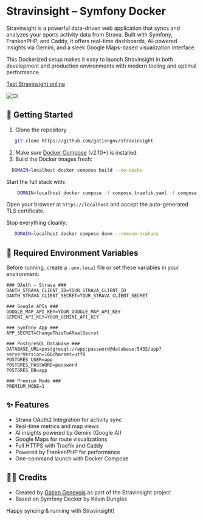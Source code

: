 # Stravinsight – Symfony Docker

Stravinsight is a powerful data-driven web application that syncs and analyzes your sports activity data from Strava.
Built with Symfony, FrankenPHP, and Caddy, it offers real-time dashboards, AI-powered insights via Gemini, and a sleek Google Maps-based visualization interface.

This Dockerized setup makes it easy to launch Stravinsight in both development and production environments with modern tooling and optimal performance.

[Test Stravinsight online](https://stravinsight.com)

![CI](https://github.com/dunglas/symfony-docker/workflows/CI/badge.svg)

## 🚀 Getting Started
1. Clone the repository
```bash
   git clone https://github.com/gatiengnv/stravinsight
```
2. Make sure [Docker Compose](https://docs.docker.com/compose/install/) (v2.10+) is installed.
3. Build the Docker images fresh:
```bash
  DOMAIN=localhost docker compose build --no-cache
```

Start the full stack with:
```bash
    DOMAIN=localhost docker compose -f compose.traefik.yaml -f compose.yaml -f compose.override.yaml up --pull always -d --wait
```
Open your browser at `https://localhost` and accept the auto-generated TLS certificate.

Stop everything cleanly:
```bash
   DOMAIN=localhost docker compose down --remove-orphans
```

## 🔐 Required Environment Variables

Before running, create a `.env.local` file or set these variables in your environment:

```env
### OAuth – Strava ###
OAUTH_STRAVA_CLIENT_ID=YOUR_STRAVA_CLIENT_ID
OAUTH_STRAVA_CLIENT_SECRET=YOUR_STRAVA_CLIENT_SECRET

### Google APIs ###
GOOGLE_MAP_API_KEY=YOUR_GOOGLE_MAP_API_KEY
GEMINI_API_KEY=YOUR_GEMINI_API_KEY

### Symfony App ###
APP_SECRET=ChangeThisToARealSecret

### PostgreSQL Database ###
DATABASE_URL=postgresql://app:password@database:5432/app?serverVersion=16&charset=utf8
POSTGRES_USER=app
POSTGRES_PASSWORD=password
POSTGRES_DB=app

### Premium Mode ###
PREMIUM_MODE=1
```

## ✨ Features

- Strava OAuth2 Integration for activity sync
- Real-time metrics and map views
- AI insights powered by Gemini (Google AI)
- Google Maps for route visualizations
- Full HTTPS with Traefik and Caddy
- Powered by FrankenPHP for performance
- One-command launch with Docker Compose

## 🧑‍💻 Credits

- Created by [Gatien Genevois](https://www.linkedin.com/in/gatiengnv/) as part of the Stravinsight project
- Based on Symfony Docker by Kévin Dunglas

Happy syncing & running with Stravinsight!

